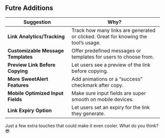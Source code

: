 ## Futre Additions

| **Suggestion**                          | **Why?**                                    |
|-----------------------------------------|---------------------------------------------|
| **Link Analytics/Tracking**             | Track how many links are generated or clicked. Great for knowing the tool’s usage. |
| **Customizable Message Templates**      | Offer predefined messages or templates for users to choose from. |
| **Preview Link Before Copying**         | Let users see a preview of the link before copying. |
| **More SweetAlert Features**            | Add animations or a “success” checkmark after copy. |
| **Mobile Optimized Input Fields**       | Make sure input fields are super smooth on mobile devices. |
| **Link Expiry Option**                  | Let users set an expiry for the link they generate. |

Just a few extra touches that could make it even cooler. What do you think? 😎
